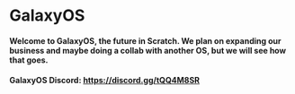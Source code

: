 # GalaxyOS
#### Welcome to GalaxyOS, the future in Scratch. We plan on expanding our business and maybe doing a collab with another OS, but we will see how that goes.

#### GalaxyOS Discord: https://discord.gg/tQQ4M8SR

